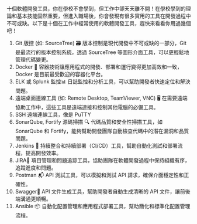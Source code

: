 十個軟體開發工具，你在學校不會學到，但工作中卻天天離不開！在學校學到的理論和基本技能固然重要，但進入職場後，你會發現有很多實用的工具在開發過程中不可或缺。以下是十個在工作中經常使用的軟體開發工具，趕快來看看你用過幾個吧！

1. Git 版控 (如: SourceTree) 🗃️ 版本控制是現代開發中不可或缺的一部分，Git 是最流行的版本控制系統，透過 SourceTree 等圖形介面工具，可以更輕鬆地管理代碼變更。
2. Docker 🐳 容器技術讓應用程式的開發、部署和運行變得更加高效和一致，Docker 是目前最受歡迎的容器化平台。
3. ELK 或 Splunk 監控📊 日誌監控和分析工具，可以幫助開發者快速定位和解決問題。
4. 遠端桌面連線工具 (如: Remote Desktop, TeamViewer, VNC) 🖥️ 在需要遠端協助工作中，這些工具是遠端連接和控制其他電腦的必備工具。
5. SSH 遠端連線工具，像是 PuTTY
6. SonarQube, Fortify 源碼掃描 🔍 代碼品質和安全性掃描工具，如 SonarQube 和 Fortify，能夠幫助開發團隊自動檢查代碼中的潛在漏洞和品質問題。
7. Jenkins 🔄 持續整合和持續部署（CI/CD）工具，幫助自動化測試和部署流程，提高開發效率。
8. JIRA📅 項目管理和問題追踪工具，協助團隊在軟體開發過程中保持組織有序，追蹤進度和問題。
9. Postman 📬 API 測試工具，可以模擬和測試 API 請求，確保介面穩定性和正確性。
10. Swagger📜 API 文件生成工具，幫助開發者自動生成清晰的 API 文件，讓前後端溝通更順暢。
11. Ansible 📦 自動化配置管理和應用程式部署工具，幫助簡化和標準化配置管理流程。